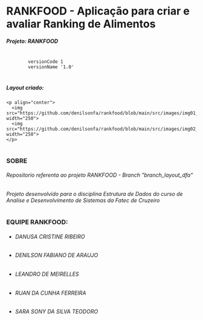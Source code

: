 # RANKFOOD - Aplicação para criar e avaliar Ranking de Alimentos
##### Projeto: RANKFOOD

#
```
        versionCode 1
        versionName '1.0'
```
#
##### Layout criado:
    <p align="center">
      <img src="https://github.com/denilsonfa/rankfood/blob/main/src/images/img01_open.jpg" width="250">
      <img src="https://github.com/denilsonfa/rankfood/blob/main/src/images/img02_open.jpg width="250">
    </p>
#
### SOBRE
###### Repositorio referenta ao projeto RANKFOOD - Branch "branch_layout_dfa"
###### Projeto desenvolvido para o disciplina Estrutura de Dados do curso de Analise e Desenvolvimento de Sistemas da Fatec de Cruzeiro
#
### EQUIPE RANKFOOD:
 - ######  DANUSA CRISTINE RIBEIRO
 - ######  DENILSON FABIANO DE ARAUJO
 - ######  LEANDRO DE MEIRELLES
 - ######  RUAN DA CUNHA FERREIRA
 - ######  SARA SONY DA SILVA TEODORO
#